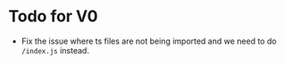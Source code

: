 # Todo for V0
- Fix the issue where ts files are not being imported and we need to do `/index.js` instead.
